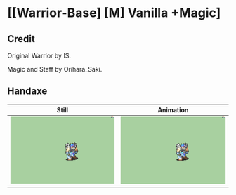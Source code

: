 # [\[Warrior-Base\] \[M\] Vanilla +Magic]

## Credit

Original Warrior by IS. 

Magic and Staff by Orihara_Saki.
	
## Handaxe

| Still | Animation |
| :---: | :-------: |
| ![Handaxe still](./Handaxe_000.png) | ![Handaxe animation](./Handaxe.gif) |
